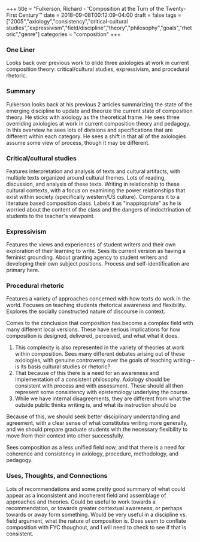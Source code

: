 +++
title = "Fulkerson, Richard - 'Composition at the Turn of the Twenty-First Century'"
date = 2018-09-08T00:12:09-04:00
draft = false
tags = ["2005","axiology","consistency","critical-cultural studies","expressivism","field/discipline","theory","philosophy","goals","rhetoric","genre"]
categories = "composition"
+++
### One Liner
Looks back over previous work to elide three axiologies at work in current composition theory: critical/cultural studies, expressivism, and procedural rhetoric.

### Summary
Fulkerson looks back at his previous 2 articles summarizing the state of the emerging discipline to update and theorize the current state of composition theory. He sticks with axiology as the theoretical frame. He sees three overriding axiologies at work in current composition theory and pedagogy. In this overview he sees lots of divisions and specifications that are different within each category. He sees a shift in that all of the axiologies assume some view of process, though it may be different.

### Critical/cultural studies
Features interpretation and analysis of texts and cultural artifacts, with multiple texts organized around cultural themes. Lots of reading, discussion, and analysis of these texts. Writing in relationship to these cultural contexts, with a focus on examining the power relationships that exist within society (specifically western/US culture). Compares it to a literature based composition class. Labels it as "inappropriate" as he is worried about the content of the class and the dangers of indoctrination of students to the teacher's viewpoint.

### Expressivism
Features the views and experiences of student writers and their own exploration of their learning to write. Sees its current version as having a feminist grounding. About granting agency to student writers and developing their own subject positions. Process and self-identification are primary here.

### Procedural rhetoric
Features a variety of approaches concerned with how texts do work in the world. Focuses on teaching students rhetorical awareness and flexibility. Explores the socially constructed nature of discourse in context.

Comes to the conclusion that composition has become a complex field with many different local versions. These have serious implications for how composition is designed, delivered, perceived, and what what it does.

1. This complexity is also represented in the variety of theories at work within composition. Sees many different debates arising out of these axiologies, with genuine controversy over the goals of teaching writing--is its basis cultural studies or rhetoric?
2. That because of this there is a need for an awareness and implementation of a consistent philosophy. Axiology should be consistent with process and with assessment. These should all then represent some consistency with epistemology underlying the course.
3. While we have internal disagreements, they are different from what the outside public thinks writing is, and what its instruction should be

Because of this, we should seek better disciplinary understanding and agreement, with a clear sense of what constitutes writing more generally, and we should prepare graduate students with the necessary flexibility to move from their context into other successfully.

Sees composition as a less unified field now, and that there is a need for coherence and consistency in axiology, procedure, methodology, and pedagogy.

### Uses, Thoughts, and Connections
Lots of recommendations and some pretty good summary of what could appear as a inconsistent and incoherent field and assemblage of approaches and theories. Could be useful to work towards a recommendation, or towards greater contextual awareness, or perhaps towards or away form something. Would be very useful in a discipline vs. field argument, what the nature of composition is. Does seem to conflate composition with FYC thoughout, and I will need to check to see if that is consistent. 
